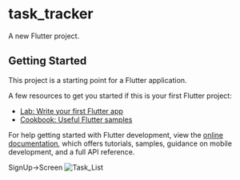 # task_tracker

A new Flutter project.

## Getting Started

This project is a starting point for a Flutter application.

A few resources to get you started if this is your first Flutter project:

- [Lab: Write your first Flutter app](https://docs.flutter.dev/get-started/codelab)
- [Cookbook: Useful Flutter samples](https://docs.flutter.dev/cookbook)

For help getting started with Flutter development, view the
[online documentation](https://docs.flutter.dev/), which offers tutorials,
samples, guidance on mobile development, and a full API reference.

SignUp->Screen
![Task_List](https://user-images.githubusercontent.com/103518761/225902905-73a9351b-08d2-47b9-ab06-45c21ef3b1d2.png)
